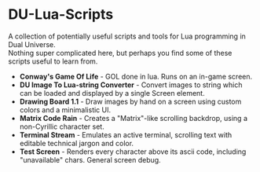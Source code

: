 # DU-Lua-Scripts
A collection of potentially useful scripts and tools for Lua programming in Dual Universe.<br>
Nothing super complicated here, but perhaps you find some of these scripts useful to learn from.<br>

<ul>
<li><b>Conway's Game Of Life</b> - GOL done in lua. Runs on an in-game screen. </li>
<li><b>DU Image To Lua-string Converter</b> - Convert images to string which can be loaded and displayed by a single Screen element.</li>
<li><b>Drawing Board 1.1</b> - Draw images by hand on a screen using custom colors and a minimalistic UI.</li>
<li><b>Matrix Code Rain</b> - Creates a "Matrix"-like scrolling backdrop, using a non-Cyrillic character set.</li>
<li><b>Terminal Stream</b> - Emulates an active terminal, scrolling text with editable technical jargon and color.</li>
<li><b>Test Screen</b> - Renders every character above its ascii code, including "unavailable" chars. General screen debug.</li>
</ul>
